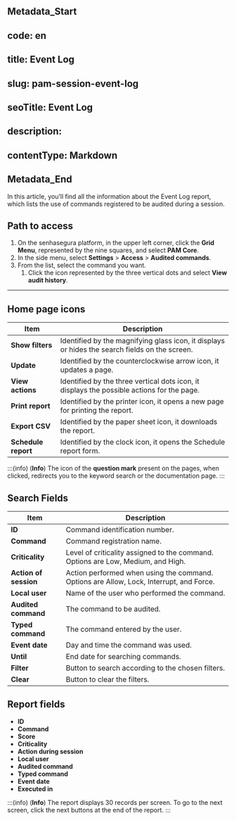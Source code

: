 ## Metadata_Start 
## code: en
## title: Event Log 
## slug: pam-session-event-log 
## seoTitle: Event Log 
## description:  
## contentType: Markdown 
## Metadata_End
In this article, you’ll find all the information about the Event Log report, which lists the use of commands registered to be audited during a session.


## Path to access

1. On the senhasegura platform, in the upper left corner, click the **Grid Menu**, represented by the nine squares, and select **PAM Core**.
2. In the side menu, select **Settings** > **Access** > **Audited commands**.
3. From the list, select the command you want.
    1. Click the icon represented by the three vertical dots and select **View audit history**.

---
## Home page icons

| **Item**| **Description**|
| ------------- | ----------------------------------------------------------------------- |
| **Show filters**  | Identified by the magnifying glass icon, it displays or hides the search fields on the screen. |
| **Update**| Identified by the counterclockwise arrow icon, it updates a page.        |
| **View actions**  | Identified by the three vertical dots icon, it displays the possible actions for the page. |
| **Print report**  | Identified by the printer icon, it opens a new page for printing the report. |
| **Export CSV**    | Identified by the paper sheet icon, it downloads the report.             |
| **Schedule report**| Identified by the clock icon, it opens the Schedule report form.         |


:::(info) (**Info**)
The icon of the **question mark** present on the pages, when clicked, redirects you to the keyword search or the documentation page.
:::

## Search Fields

| **Item**| **Description**|
| ------------- | ---------------------------------------------------- |
| **ID**  | Command identification number.|
| **Command**| Command registration name.|
| **Criticality**   | Level of criticality assigned to the command. Options are Low, Medium, and High. |
| **Action of session** | Action performed when using the command. Options are Allow, Lock, Interrupt, and Force. |
| **Local user**    | Name of the user who performed the command.|
| **Audited command** | The command to be audited.|
| **Typed command** | The command entered by the user.|
| **Event date**    | Day and time the command was used.|
| **Until**         | End date for searching commands.|
| **Filter**        | Button to search according to the chosen filters.    |
| **Clear**         | Button to clear the filters.|


## Report fields

* **ID**
* **Command**
* **Score**
* **Criticality**
* **Action during session**
* **Local user**
* **Audited command**
* **Typed command**
* **Event date**
* **Executed in**

:::(info) (**Info**)
The report displays 30 records per screen. To go to the next screen, click the next buttons at the end of the report.
:::

